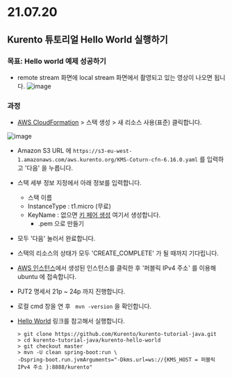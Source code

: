 # 21.07.20

## Kurento 튜토리얼 Hello World 실행하기
### 목표: Hello world 예제 성공하기
- remote stream 화면에 local stream 화면에서 촬영되고 있는 영상이 나오면 됩니다.
![image](https://user-images.githubusercontent.com/39117025/126308261-f0580033-94e6-4bd3-a7a5-eb0af2d7746a.png)


### 과정
- [AWS CloudFormation](https://us-east-2.console.aws.amazon.com/cloudformation/home?region=us-east-2) > 스택 생성 > 새 리소스 사용(표준) 클릭합니다.


![image](https://user-images.githubusercontent.com/39117025/126309176-87cdeaad-f173-4940-8e5b-4a653544c615.png)

- Amazon S3 URL 에 ``` https://s3-eu-west-1.amazonaws.com/aws.kurento.org/KMS-Coturn-cfn-6.16.0.yaml ``` 를 입력하고 '다음' 을 누릅니다.
- 스택 세부 정보 지정에서 아래 정보를 입력합니다.
    - 스택 이름
    - InstanceType : t1.micro (무료)
    - KeyName : 없으면 [키 페어 생성](https://us-east-2.console.aws.amazon.com/ec2/v2/home?region=us-east-2#KeyPairs:) 여기서 생성합니다.
        - .pem 으로 만들기

- 모두 '다음' 눌러서 완료합니다.

- 스택의 리소스의 상태가 모두 'CREATE_COMPLETE' 가 될 때까지 기다립니다.

- [AWS 인스턴스](https://us-east-2.console.aws.amazon.com/ec2/v2/home?region=us-east-2#Instances:instanceState=running)에서 생성된 인스턴스를 클릭한 후 '퍼블릭 IPv4 주소' 를 이용해 ubuntu 에 접속합니다.

- PJT2 명세서 21p ~ 24p 까지 진행합니다.

- 로컬 cmd 창을 연 후 ``` mvn -version``` 을 확인합니다.
- [Hello World](https://doc-kurento.readthedocs.io/en/latest/tutorials/java/tutorial-helloworld.html) 링크를 참고해서 실행합니다.
    ```
    > git clone https://github.com/Kurento/kurento-tutorial-java.git
    > cd kurento-tutorial-java/kurento-hello-world
    > git checkout master
    > mvn -U clean spring-boot:run \
    -Dspring-boot.run.jvmArguments="-Dkms.url=ws://{KMS_HOST = 퍼블릭 IPv4 주소 }:8888/kurento"
    ```